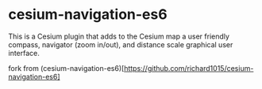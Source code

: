 # cesium-navigation-es6
This is a Cesium plugin that adds to the Cesium map a user friendly compass, navigator (zoom in/out), and
distance scale graphical user interface.

fork from (cesium-navigation-es6)[https://github.com/richard1015/cesium-navigation-es6]

